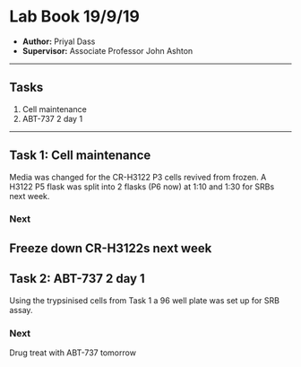 # Lab Book 19/9/19
- **Author:** Priyal Dass
- **Supervisor:** Associate Professor John Ashton
------------------------------------------------------------------
## Tasks

1. Cell maintenance
2. ABT-737 2 day 1
------------------------------------------------------------------
## Task 1: Cell maintenance

Media was changed for the CR-H3122 P3 cells revived from frozen. A H3122 P5 flask was split into 2 flasks (P6 now) at 1:10 and 1:30 for SRBs next week.

### Next
Freeze down CR-H3122s next week
------------------------------------------------------------------
## Task 2: ABT-737 2 day 1

Using the trypsinised cells from Task 1 a 96 well plate was set up for SRB assay.

### Next
Drug treat with ABT-737 tomorrow
